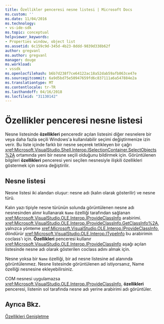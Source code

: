 ```yaml
---
title: Özellikler penceresi nesne listesi | Microsoft Docs
ms.custom: ''
ms.date: 11/04/2016
ms.technology:
- vs-ide-sdk
ms.topic: conceptual
helpviewer_keywords:
- Properties window, object list
ms.assetid: 6c159c9d-345d-4b23-8ddd-9839d338b62f
author: gregvanl
ms.author: gregvanl
manager: douge
ms.workload:
- vssdk
ms.openlocfilehash: b6b7d238f7ce64122ac18a52dab59afb063ce47e
ms.sourcegitcommit: 6a9d5bd75e50947659fd6c837111a6a547884e2a
ms.translationtype: MT
ms.contentlocale: tr-TR
ms.lasthandoff: 04/16/2018
ms.locfileid: "31130142"
---
```

# <a name="properties-window-object-list"></a>Özellikler penceresi nesne listesi
Nesne listesinde **özellikleri** penceredir açılan listesini diğer nesnelere bir veya daha fazla seçili Windows'a kullanılabilir seçimi değiştirmenize izin verir. Bu liste içinde farklı bir nesne seçerek tetikleyen bir çağrı <xref:Microsoft.VisualStudio.Shell.Interop.ISelectionContainer.SelectObjects%2A> ortamında yeni bir nesne seçili olduğunu bildirmek için. Görüntülenen bilgileri **özellikleri** penceresi yeni seçilen nesnesiyle ilişkili özellikleri göstermek için sonra değiştirilir.  
  
## <a name="the-object-list"></a>Nesne listesi  
 Nesne listesi iki alandan oluşur: nesne adı (kalın olarak gösterilir) ve nesne türü.  
  
 Kalın yazı tipiyle nesne türünün solunda görüntülenen nesne adı nesnesinden alınır kullanarak `Name` özelliği tarafından sağlanan <xref:Microsoft.VisualStudio.OLE.Interop.IProvideClassInfo> arabirimi. <xref:Microsoft.VisualStudio.OLE.Interop.IProvideClassInfo.GetClassInfo%2A>, yalnızca yönteme <xref:Microsoft.VisualStudio.OLE.Interop.IProvideClassInfo>, döndürür <xref:Microsoft.VisualStudio.OLE.Interop.ITypeInfo> bu arabirimin coclass'ı için. **Özellikleri** penceresi kullanır <xref:Microsoft.VisualStudio.OLE.Interop.IProvideClassInfo> aşağı açılan listesinde nesne adı olarak gösterilen coclass adını almak için.  
  
 Nesne yoksa bir `Name` özelliği, bir ad nesne listesine ad alanında görüntülenmez. Nesne listesinde görüntülenen ad istiyorsanız, Name özelliği nesnesine ekleyebilirsiniz.  
  
 COM nesnesi uygulamazsa <xref:Microsoft.VisualStudio.OLE.Interop.IProvideClassInfo>, **özellikleri** penceresi, listenin sol tarafında nesne adı yerine arabirimi adı görüntüler.  
  
## <a name="see-also"></a>Ayrıca Bkz.  
 [Özellikleri Genişletme](../../extensibility/internals/extending-properties.md)